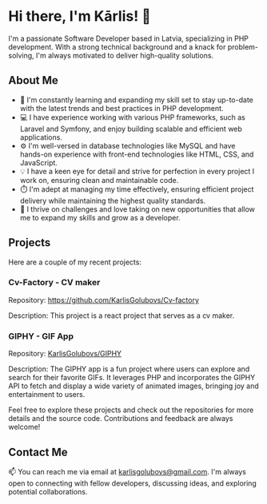 # Hi there, I'm Kārlis! 👋

I'm a passionate Software Developer based in Latvia, specializing in PHP development. With a strong technical background and a knack for problem-solving, I'm always motivated to deliver high-quality solutions. 

## About Me

- 🌱 I'm constantly learning and expanding my skill set to stay up-to-date with the latest trends and best practices in PHP development.
- 💻 I have experience working with various PHP frameworks, such as Laravel and Symfony, and enjoy building scalable and efficient web applications.
- ⚙️ I'm well-versed in database technologies like MySQL and have hands-on experience with front-end technologies like HTML, CSS, and JavaScript.
- 💡 I have a keen eye for detail and strive for perfection in every project I work on, ensuring clean and maintainable code.
- ⏱️ I'm adept at managing my time effectively, ensuring efficient project delivery while maintaining the highest quality standards.
- 🚀 I thrive on challenges and love taking on new opportunities that allow me to expand my skills and grow as a developer.

## Projects

Here are a couple of my recent projects:
### Cv-Factory - CV maker
Repository: https://github.com/KarlisGolubovs/Cv-factory

Description: This project is a react project that serves as a cv maker.

### GIPHY - GIF App
Repository: [KarlisGolubovs/GIPHY](https://github.com/KarlisGolubovs/GIPHY)

Description: The GIPHY app is a fun project where users can explore and search for their favorite GIFs. It leverages PHP and incorporates the GIPHY API to fetch and display a wide variety of animated images, bringing joy and entertainment to users.

Feel free to explore these projects and check out the repositories for more details and the source code. Contributions and feedback are always welcome!

## Contact Me

📫 You can reach me via email at [karlisgolubovs@gmail.com](mailto:karlisgolubovs@gmail.com). I'm always open to connecting with fellow developers, discussing ideas, and exploring potential collaborations.

